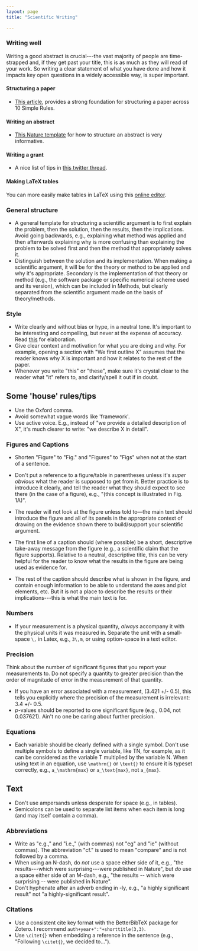 ```yaml
---
layout: page
title: "Scientific Writing"

---
```


### Writing well

Writing a good abstract is crucial---the vast majority of people are time-strapped and, if they get past your title, this is as much as they will read of your work.
So writing a clear statement of what you have done and how it impacts key open questions in a widely accessible way, is super important.

#### Structuring a paper

- [This article](https://doi.org/10.1371/journal.pcbi.1005619), provides a strong foundation for structuring a paper across 10 Simple Rules.

#### Writing an abstract

- [This Nature template](https://www.nature.com/documents/nature-summary-paragraph.pdf) for how to structure an abstract is very informative.

#### Writing a grant

- A nice list of tips in [this twitter thread](https://twitter.com/RohacsTibor/status/1468678482897084426?s=20).

#### Making LaTeX tables

You can more easily make tables in LaTeX using this [online editor](https://www.tablesgenerator.com/).

### General structure

- A general template for structuring a scientific argument is to first explain the problem, then the solution, then the results, then the implications.
Avoid going backwards, e.g., explaining what method was applied and then afterwards explaining why is more confusing than explaining the problem to be solved first and then the method that appropriately solves it.
- Distinguish between the solution and its implementation. When making a scientific argument, it will be for the theory or method to be applied and why it's appropriate. Secondary is the implementation of that theory or method (e.g., the software package or specific numerical scheme used and its version), which can be included in Methods, but clearly separated from the scientific argument made on the basis of theory/methods.

### Style

- Write clearly and without bias or hype, in a neutral tone. It's important to be interesting and compelling, but never at the expense of accuracy.
Read [this](https://elifesciences.org/articles/88654) for elaboration.
- Give clear context and motivation for what you are doing and why.
For example, opening a section with "We first outline X" assumes that the reader knows why X is important and how it relates to the rest of the paper.
- Whenever you write "this" or "these", make sure it's crystal clear to the reader what "it" refers to, and clarify/spell it out if in doubt.

## Some 'house' rules/tips

- Use the Oxford comma.
- Avoid somewhat vague words like 'framework'.
- Use active voice. E.g., instead of "we provide a detailed description of X", it's much clearer to write: "we describe X in detail".

### Figures and Captions

- Shorten "Figure" to "Fig." and "Figures" to "Figs" when not at the start of a sentence.
- Don't put a reference to a figure/table in parentheses unless it's _super obvious_ what the reader is supposed to get from it.
Better practice is to introduce it clearly, and tell the reader what they should expect to see there (in the case of a figure), e.g., "(this concept is illustrated in Fig. 1A)".
- The reader will not look at the figure unless told to—the main text should introduce the figure and all of its panels in the appropriate context of drawing on the evidence shown there to build/support your scientific argument.

- The first line of a caption should (where possible) be a short, descriptive take-away message from the figure (e.g., a scientific claim that the figure supports).
Relative to a neutral, descriptive title, this can be very helpful for the reader to know what the results in the figure are being used as evidence for.
- The rest of the caption should describe what is shown in the figure, and contain enough information to be able to understand the axes and plot elements, etc.
But it is not a place to describe the results or their implications---this is what the main text is for.


### Numbers

- If your measurement is a physical quantity, _always_ accompany it with the physical units it was measured in.
Separate the unit with a small-space `\,` in Latex, e.g., `3\,m`, or using option-space in a text editor.

### Precision

Think about the number of significant figures that you report your measurements to.
Do not specify a quantity to greater precision than the order of magnitude of error in the measurement of that quantity.

- If you have an error associated with a measurement, (3.421 +/- 0.5), this tells you explicitly where the precision of the measurement is irrelevant: 3.4 +/- 0.5.
- _p_-values should be reported to one significant figure (e.g., 0.04, not 0.037621). Ain't no one be caring about further precision.

### Equations

- Each variable should be clearly defined with a single symbol.
Don't use multiple symbols to define a single variable, like TN, for example, as it can be considered as the variable T multiplied by the variable N.
When using text in an equation, use `\mathrm{}` or `\text{}` to ensure it is typeset correctly, e.g., `a_\mathrm{max}` or `a_\text{max}`, not `a_{max}`.


## Text

- Don't use ampersands unless desperate for space (e.g., in tables).
- Semicolons can be used to separate list items when each item is long (and may itself contain a comma).

### Abbreviations

- Write as "e.g.," and "i.e.," (with commas) not "eg" and "ie" (without commas).
The abbreviation "cf." is used to mean "compare" and is not followed by a comma.
- When using an N-dash, do _not_ use a space either side of it, e.g., "the results---which were surprising---were published in Nature", but _do_ use a space either side of an M-dash, e.g., "the results -- which were surprising -- were published in Nature".
- Don't hyphenate after an adverb ending in -ly, e.g., "a highly significant result" not "a highly-significant result".

### Citations

- Use a consistent cite key format with the BetterBibTeX package for Zotero.
I recommend `auth+year+":"+shorttitle(3,3)`.
- Use `\citet{}` when embedding a reference in the sentence (e.g., "Following `\citet{}`, we decided to…").
